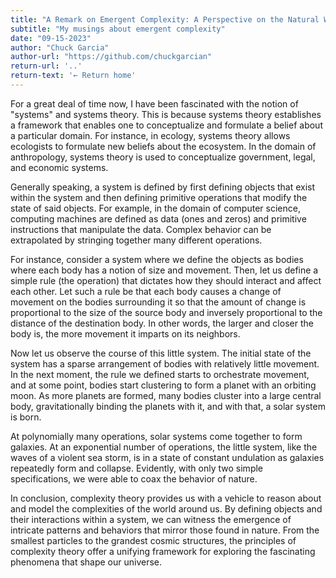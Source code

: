 ```yaml
---
title: "A Remark on Emergent Complexity: A Perspective on the Natural World"
subtitle: "My musings about emergent complexity"
date: "09-15-2023"
author: "Chuck Garcia"
author-url: "https://github.com/chuckgarcian"
return-url: '..'
return-text: '← Return home'
---
```


For a great deal of time now, I have been fascinated with the notion of "systems" and systems theory. This is because systems theory establishes a framework that enables one to conceptualize and formulate a belief about a particular domain. For instance, in ecology, systems theory allows ecologists to formulate new beliefs about the ecosystem. In the domain of anthropology, systems theory is used to conceptualize government, legal, and economic systems.

Generally speaking, a system is defined by first defining objects that exist within the system and then defining primitive operations that modify the state of said objects. For example, in the domain of computer science, computing machines are defined as data (ones and zeros) and primitive instructions that manipulate the data. Complex behavior can be extrapolated by stringing together many different operations.

For instance, consider a system where we define the objects as bodies where each body has a notion of size and movement. Then, let us define a simple rule (the operation) that dictates how they should interact and affect each other. Let such a rule be that each body causes a change of movement on the bodies surrounding it so that the amount of change is proportional to the size of the source body and inversely proportional to the distance of the destination body. In other words, the larger and closer the body is, the more movement it imparts on its neighbors.

Now let us observe the course of this little system. The initial state of the system has a sparse arrangement of bodies with relatively little movement. In the next moment, the rule we defined starts to orchestrate movement, and at some point, bodies start clustering to form a planet with an orbiting moon. As more planets are formed, many bodies cluster into a large central body, gravitationally binding the planets with it, and with that, a solar system is born.

At polynomially many operations, solar systems come together to form galaxies. At an exponential number of operations, the little system, like the waves of a violent sea storm, is in a state of constant undulation as galaxies repeatedly form and collapse. Evidently, with only two simple specifications, we were able to coax the behavior of nature.

In conclusion, complexity theory provides us with a vehicle to reason about and model the complexities of the world around us. By defining objects and their interactions within a system, we can witness the emergence of intricate patterns and behaviors that mirror those found in nature. From the smallest particles to the grandest cosmic structures, the principles of complexity theory offer a unifying framework for exploring the fascinating phenomena that shape our universe.